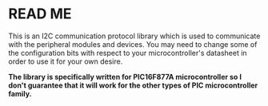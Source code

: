 # READ ME

This is an I2C communication protocol library which is used to communicate with the peripheral modules and devices. You may need to change some of the configuration bits with respect to your microcontroller's datasheet in order to use it for your own desire.  
  
**The library is specifically written for PIC16F877A microcontroller so I don't guarantee that it will work for the other types of PIC microcontroller family.**  
